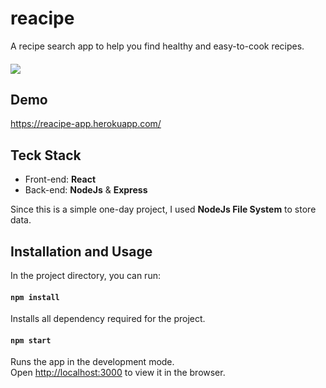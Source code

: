 # reacipe

A recipe search app to help you find healthy and easy-to-cook recipes.
####
![](https://i.ibb.co/Kzb5YXz/reacipe.gif)
## Demo
https://reacipe-app.herokuapp.com/

## Teck Stack

- Front-end: **React**
- Back-end: **NodeJs** & **Express**

Since this is a simple one-day project, I used **NodeJs File System** to store data.

## Installation and Usage

In the project directory, you can run:

#### `npm install`

Installs all dependency required for the project.
#### `npm start`

Runs the app in the development mode.\
Open [http://localhost:3000](http://localhost:4000) to view it in the browser.

